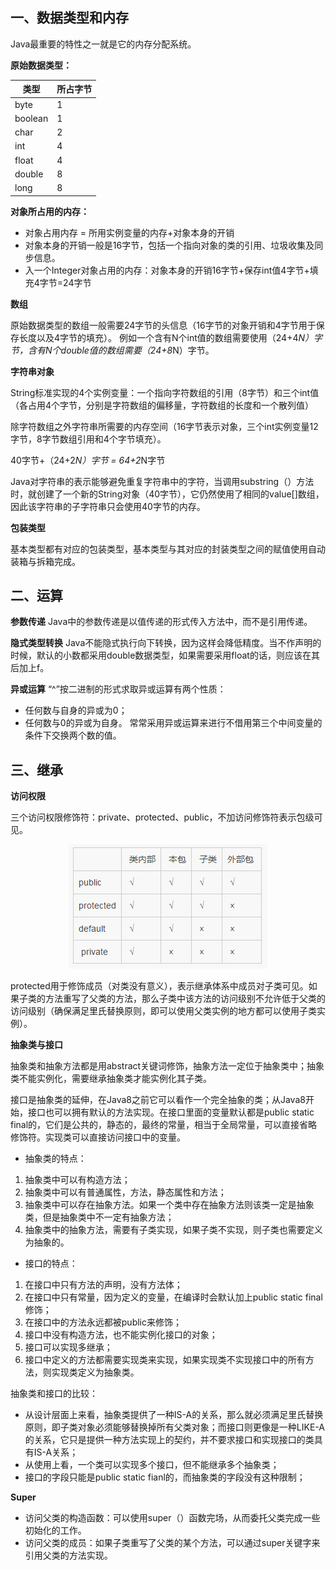 ## 一、数据类型和内存

Java最重要的特性之一就是它的内存分配系统。

**原始数据类型：**

|类型|所占字节|
|-|-|
|byte|1|
|boolean|1|
|char|2|
|int|4|
|float|4|
|double|8|
|long|8|

**对象所占用的内存：**

- 对象占用内存 = 所用实例变量的内存+对象本身的开销
- 对象本身的开销一般是16字节，包括一个指向对象的类的引用、垃圾收集及同步信息。
- 入一个Integer对象占用的内存：对象本身的开销16字节+保存int值4字节+填充4字节=24字节

**数组**

原始数据类型的数组一般需要24字节的头信息（16字节的对象开销和4字节用于保存长度以及4字节的填充）。
例如一个含有N个int值的数组需要使用（24+4*N）字节，含有N个double值的数组需要（24+8*N）字节。

**字符串对象**

String标准实现的4个实例变量：一个指向字符数组的引用（8字节）和三个int值（各占用4个字节，分别是字符数组的偏移量，字符数组的长度和一个散列值）

除字符数组之外字符串所需要的内存空间（16字节表示对象，三个int实例变量12字节，8字节数组引用和4个字节填充）。

40字节+（24+2*N）字节 = 64+2*N字节

Java对字符串的表示能够避免重复字符串中的字符，当调用substring（）方法时，就创建了一个新的String对象（40字节），它仍然使用了相同的value[]数组，因此该字符串的子字符串只会使用40字节的内存。

**包装类型**

基本类型都有对应的包装类型，基本类型与其对应的封装类型之间的赋值使用自动装箱与拆箱完成。

## 二、运算

**参数传递**
Java中的参数传递是以值传递的形式传入方法中，而不是引用传递。

**隐式类型转换**
Java不能隐式执行向下转换，因为这样会降低精度。当不作声明的时候，默认的小数都采用double数据类型，如果需要采用float的话，则应该在其后加上f。

**异或运算**
“^”按二进制的形式求取异或运算有两个性质：
- 任何数与自身的异或为0；
- 任何数与0的异或为自身。
常常采用异或运算来进行不借用第三个中间变量的条件下交换两个数的值。


## 三、继承

**访问权限**

三个访问权限修饰符：private、protected、public，不加访问修饰符表示包级可见。

<div align="center">

![title](https://raw.githubusercontent.com/XQLong/Logging/master/img/2019/07/22/1563784677899-1563784678106.png)

</div>

protected用于修饰成员（对类没有意义），表示继承体系中成员对子类可见。如果子类的方法重写了父类的方法，那么子类中该方法的访问级别不允许低于父类的访问级别（确保满足里氏替换原则，即可以使用父类实例的地方都可以使用子类实例）。

**抽象类与接口**
 
抽象类和抽象方法都是用abstract关键词修饰，抽象方法一定位于抽象类中；抽象类不能实例化，需要继承抽象类才能实例化其子类。

接口是抽象类的延伸，在Java8之前它可以看作一个完全抽象的类；从Java8开始，接口也可以拥有默认的方法实现。在接口里面的变量默认都是public static final的，它们是公共的，静态的，最终的常量，相当于全局常量，可以直接省略修饰符。实现类可以直接访问接口中的变量。

- 抽象类的特点：
1. 抽象类中可以有构造方法；
2. 抽象类中可以有普通属性，方法，静态属性和方法；
3. 抽象类中可以存在抽象方法。如果一个类中存在抽象方法则该类一定是抽象类，但是抽象类中不一定有抽象方法；
4. 抽象类中的抽象方法，需要有子类实现，如果子类不实现，则子类也需要定义为抽象的。

- 接口的特点：
1. 在接口中只有方法的声明，没有方法体；
2. 在接口中只有常量，因为定义的变量，在编译时会默认加上public static final修饰；
3. 在接口中的方法永远都被public来修饰；
4. 接口中没有构造方法，也不能实例化接口的对象；
5. 接口可以实现多继承；
6. 接口中定义的方法都需要实现类来实现，如果实现类不实现接口中的所有方法，则实现类定义为抽象类。

抽象类和接口的比较：
- 从设计层面上来看，抽象类提供了一种IS-A的关系，那么就必须满足里氏替换原则，即子类对象必须能够替换掉所有父类对象；而接口则更像是一种LIKE-A的关系，它只是提供一种方法实现上的契约，并不要求接口和实现接口的类具有IS-A关系；
- 从使用上看，一个类可以实现多个接口，但不能继承多个抽象类；
- 接口的字段只能是public static fianl的，而抽象类的字段没有这种限制；

**Super**

- 访问父类的构造函数：可以使用super（）函数完场，从而委托父类完成一些初始化的工作。
- 访问父类的成员：如果子类重写了父类的某个方法，可以通过super关键字来引用父类的方法实现。





